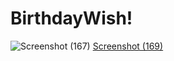 # BirthdayWish!
![Screenshot (167)](https://user-images.githubusercontent.com/122322784/231102123-85475bd3-ffdf-4667-8ee9-bbd719ba09c7.png)
[Screenshot (169)](https://user-images.githubusercontent.com/122322784/231101959-f5520685-ca79-49ec-9908-88ad226235c5.png)

